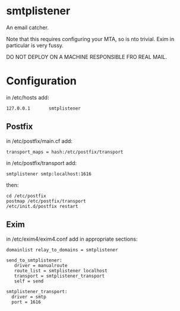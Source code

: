 smtplistener
============

An email catcher.

Note that this requires configuring your MTA, so is nto trivial.
Exim in particular is very fussy.

DO NOT DEPLOY ON A MACHINE RESPONSIBLE FRO REAL MAIL.


Configuration
=============

in /etc/hosts add:

    127.0.0.1       smtplistener

Postfix
-------
in /etc/postfix/main.cf add:

    transport_maps = hash:/etc/postfix/transport

in /etc/postfix/transport add:

    smtplistener smtp:localhost:1616


then:

    cd /etc/postfix
    postmap /etc/postfix/transport
    /etc/init.d/postfix restart


Exim
----
in /etc/exim4/exim4.conf add in appropriate sections:

    domainlist relay_to_domains = smtplistener

    send_to_smtplistener:
       driver = manualroute
       route_list = smtplistener localhost
       transport = smtplistener_transport
       self = send

    smtplistener_transport:
      driver = smtp
      port = 1616


